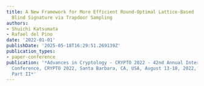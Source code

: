 ```yaml
---
title: A New Framework for More Efficient Round-Optimal Lattice-Based (Partially)
  Blind Signature via Trapdoor Sampling
authors:
- Shuichi Katsumata
- Rafael del Pino
date: '2022-01-01'
publishDate: '2025-05-18T16:29:51.269139Z'
publication_types:
- paper-conference
publication: '*Advances in Cryptology - CRYPTO 2022 - 42nd Annual International Cryptology
  Conference, CRYPTO 2022, Santa Barbara, CA, USA, August 13-18, 2022, Proceedings,
  Part II*'
---
```

